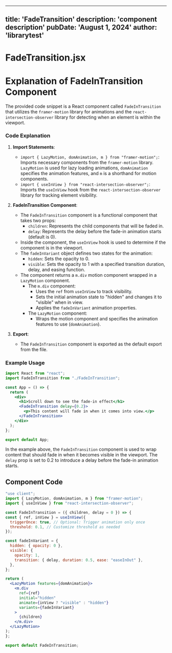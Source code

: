 ---
  title: 'FadeTransition'
  description: 'component description'
  pubDate: 'August 1, 2024'
  author: 'librarytest'
  ---
  
  
  
  # FadeTransition.jsx
  # Explanation of FadeInTransition Component

The provided code snippet is a React component called `FadeInTransition` that utilizes the `framer-motion` library for animations and the `react-intersection-observer` library for detecting when an element is within the viewport.

### Code Explanation
1. **Import Statements**:
   - `import { LazyMotion, domAnimation, m } from "framer-motion";`: Imports necessary components from the `framer-motion` library. `LazyMotion` is used for lazy loading animations, `domAnimation` specifies the animation features, and `m` is a shorthand for motion components.
   - `import { useInView } from "react-intersection-observer";`: Imports the `useInView` hook from the `react-intersection-observer` library for tracking element visibility.

2. **FadeInTransition Component**:
   - The `FadeInTransition` component is a functional component that takes two props:
     - `children`: Represents the child components that will be faded in.
     - `delay`: Represents the delay before the fade-in animation starts (default is 0).
   - Inside the component, the `useInView` hook is used to determine if the component is in the viewport.
   - The `fadeInVariant` object defines two states for the animation:
     - `hidden`: Sets the opacity to 0.
     - `visible`: Sets the opacity to 1 with a specified transition duration, delay, and easing function.
   - The component returns a `m.div` motion component wrapped in a `LazyMotion` component.
     - The `m.div` component:
       - Uses the `ref` from `useInView` to track visibility.
       - Sets the initial animation state to "hidden" and changes it to "visible" when in view.
       - Applies the `fadeInVariant` animation properties.
     - The `LazyMotion` component:
       - Wraps the motion component and specifies the animation features to use (`domAnimation`).

3. **Export**:
   - The `FadeInTransition` component is exported as the default export from the file.

### Example Usage
```jsx
import React from "react";
import FadeInTransition from "./FadeInTransition";

const App = () => {
  return (
    <div>
      <h1>Scroll down to see the fade-in effect</h1>
      <FadeInTransition delay={0.2}>
        <p>This content will fade in when it comes into view.</p>
      </FadeInTransition>
    </div>
  );
};

export default App;
```

In the example above, the `FadeInTransition` component is used to wrap content that should fade in when it becomes visible in the viewport. The `delay` prop is set to 0.2 to introduce a delay before the fade-in animation starts.
  
  ## Component Code
  ```jsx
  "use client";
import { LazyMotion, domAnimation, m } from "framer-motion";
import { useInView } from "react-intersection-observer";

const FadeInTransition = ({ children, delay = 0 }) => {
  const { ref, inView } = useInView({
    triggerOnce: true, // Optional: Trigger animation only once
    threshold: 0.1, // Customize threshold as needed
  });

  const fadeInVariant = {
    hidden: { opacity: 0 },
    visible: {
      opacity: 1,
      transition: { delay, duration: 0.5, ease: "easeInOut" },
    },
  };

  return (
    <LazyMotion features={domAnimation}>
      <m.div
        ref={ref}
        initial="hidden"
        animate={inView ? "visible" : "hidden"}
        variants={fadeInVariant}
      >
        {children}
      </m.div>
    </LazyMotion>
  );
};

export default FadeInTransition;
  ```
  